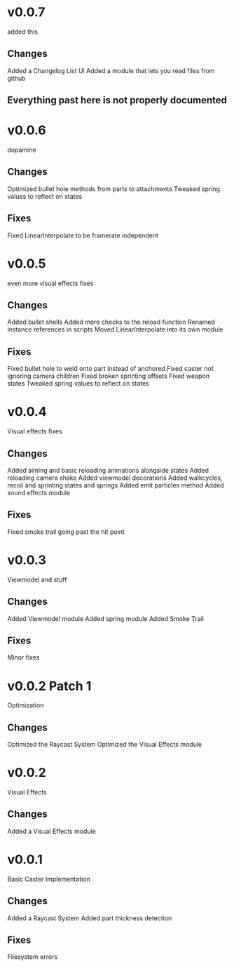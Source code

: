 # v0.0.7
added this
## Changes
Added a Changelog List UI
Added a module that lets you read files from github



## Everything past here is not properly documented



# v0.0.6
dopamine
## Changes
Optimized bullet hole methods from parts to attachments
Tweaked spring values to reflect on states
## Fixes
Fixed LinearInterpolate to be framerate independent

# v0.0.5
even more visual effects fixes
## Changes
Added bullet shells
Added more checks to the reload function
Renamed instance references in scripts
Moved LinearInterpolate into its own module
## Fixes
Fixed bullet hole to weld onto part instead of anchored
Fixed caster not ignoring camera children
Fixed broken sprinting offsets
Fixed weapon states
Tweaked spring values to reflect on states

# v0.0.4
Visual effects fixes
## Changes
Added aiming and basic reloading animations alongside states
Added reloading camera shake
Added viewmodel decorations
Added walkcycles, recoil and sprinting states and springs
Added emit particles method
Added sound effects module
## Fixes
Fixed smoke trail going past the hit point

# v0.0.3
Viewmodel and stuff
## Changes
Added Viewmodel module
Added spring module
Added Smoke Trail
## Fixes
Minor fixes

# v0.0.2 Patch 1
Optimization
## Changes
Optimized the Raycast System
Optimized the Visual Effects module

# v0.0.2
Visual Effects
## Changes
Added a Visual Effects module

# v0.0.1
Basic Caster Implementation
## Changes
Added a Raycast System
Added part thickness detection
## Fixes
Filesystem errors

